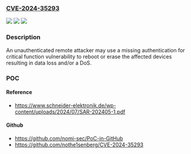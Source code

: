 ### [CVE-2024-35293](https://cve.mitre.org/cgi-bin/cvename.cgi?name=CVE-2024-35293)
![](https://img.shields.io/static/v1?label=Product&message=Series%20700&color=blue)
![](https://img.shields.io/static/v1?label=Version&message=0.0.0.0%3C%3D%200.1.17.6%20&color=brighgreen)
![](https://img.shields.io/static/v1?label=Vulnerability&message=CWE-306%3A%20Missing%20Authentication%20for%20Critical%20Function&color=brighgreen)

### Description

An unauthenticated remote attacker may use a missing authentication for critical function vulnerability to reboot or erase the affected devices resulting in data loss and/or a DoS.

### POC

#### Reference
- https://www.schneider-elektronik.de/wp-content/uploads/2024/07/SAR-202405-1.pdf

#### Github
- https://github.com/nomi-sec/PoC-in-GitHub
- https://github.com/nothe1senberg/CVE-2024-35293

